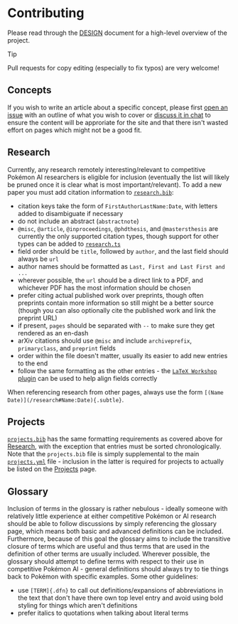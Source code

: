 # Contributing

Please read through the [DESIGN](../DESIGN.md) document for a high-level overview of the project.

> [!TIP]
> Pull requests for copy editing (especially to fix typos) are very welcome!

## Concepts

If you wish to write an article about a specific concept, please first [open an
issue](https://github.com/pkmn/ai/issues/new) with an outline of what you wish to cover
or [discuss it in chat](https://pkmn.ai/chat) to ensure the content will be approriate for the site
and that there isn't wasted effort on pages which might not be a good fit.

## Research

Currently, any research remotely interesting/relevant to competitive Pokémon AI researchers is
eligible for inclusion (eventually the list will likely be pruned once it is clear what is most
important/relevant). To add a new paper you must add citation information to
[`research.bib`](../src/static/research.bib):

  - citation keys take the form of `FirstAuthorLastName:Date`, with letters added to disambiguate if
    necessary
  - do not include an abstract (`abstractnote`)
  - `@misc`, `@article`, `@inproceedings`, `@phdthesis`, and `@mastersthesis` are currently the only
    supported citation types, though support for other types can be added to
    [`research.ts`](../src/static/research.ts)
  - field order should be `title`, followed by `author`, and the last field should always be `url`
  - author names should be formatted as `Last, First and Last First and ...`
  - wherever possible, the `url` should be a direct link to a PDF, and whichever PDF has the most
    information should be chosen
  - prefer citing actual published work over preprints, though often preprints contain more
    information so still might be a better source (though you can also optionally cite the published
    work and link the preprint URL)
  - if present, `pages` should be separated with `--` to make sure they get rendered as an en-dash
  - arXiv citations should use `@misc` and include `archiveprefix`, `primaryclass`, and `preprint`
    fields
  - order within the file doesn't matter, usually its easier to add new entries to the end
  - follow the same formatting as the other entries - the [`LaTeX Workshop`
    plugin](https://marketplace.visualstudio.com/items?itemName=James-Yu.latex-workshop) can be used
    to help align fields correctly

When referencing research from other pages, always use the form `[(Name
Date)](/research#Name:Date){.subtle}`.

## Projects

[`projects.bib`](../src/static/projects.bib) has the same formatting requirements as covered above
for [Research](#research), with the exception that entries must be sorted chronologically. Note that
the `projects.bib` file is simply supplemental to the main
[`projects.yml`](../src/static/projects.yml) file - inclusion in the latter is required for projects
to actually be listed on the [Projects](https://pkmn.ai/projects) page.

## Glossary

Inclusion of terms in the glossary is rather nebulous - ideally someone with relatively little
experience at either competitive Pokémon or AI research should be able to follow discussions by
simply referencing the glossary page, which means both basic and advanced definitions can be
included. Furthermore, because of this goal the glossary aims to include the transitive closure of
terms which are useful and thus terms that are used in the definition of other terms are usually
included. Wherever possible, the glossary should attempt to define terms with respect to their use
in competitive Pokémon AI - general definitions should always try to tie things back to Pokémon with
specific examples. Some other guidelines:

  - use `[TERM]{.dfn}` to call out definitions/expansions of abbreviations in the text that don't have
    there own top level entry and avoid using bold styling for things which aren't definitions
  - prefer italics to quotations when talking about literal terms
